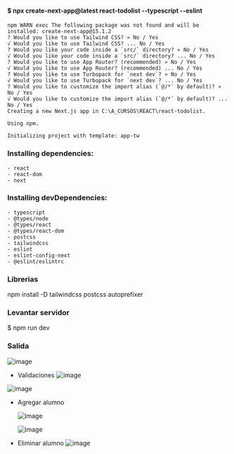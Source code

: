 #### $ npx create-next-app@latest react-todolist --typescript --eslint
```
npm WARN exec The following package was not found and will be installed: create-next-app@15.1.2
? Would you like to use Tailwind CSS? » No / Yes
√ Would you like to use Tailwind CSS? ... No / Yes
? Would you like your code inside a `src/` directory? » No / Yes
√ Would you like your code inside a `src/` directory? ... No / Yes
? Would you like to use App Router? (recommended) » No / Yes
√ Would you like to use App Router? (recommended) ... No / Yes
? Would you like to use Turbopack for `next dev`? » No / Yes
√ Would you like to use Turbopack for `next dev`? ... No / Yes
? Would you like to customize the import alias (`@/*` by default)? » No / Yes
√ Would you like to customize the import alias (`@/*` by default)? ... No / Yes
Creating a new Next.js app in C:\A_CURSOS\REACT\react-todolist.

Using npm.

Initializing project with template: app-tw
```

### Installing dependencies:
```
- react
- react-dom
- next
```

### Installing devDependencies:
```
- typescript
- @types/node
- @types/react
- @types/react-dom
- postcss
- tailwindcss
- eslint
- eslint-config-next
- @eslint/eslintrc
```

### Librerias
npm install -D tailwindcss postcss autoprefixer

### Levantar servidor
$ npm run dev

### Salida

![image](https://github.com/user-attachments/assets/96c97e83-7a49-485a-b968-6018dc75b26b)

* Validaciones
![image](https://github.com/user-attachments/assets/b81f5e1b-f103-42d1-a538-4da60340dcd1)

![image](https://github.com/user-attachments/assets/113b3288-5a5d-4b41-93ff-e659b4aeb69d)

* Agregar alumno
  
  ![image](https://github.com/user-attachments/assets/bed84e2d-5a56-486a-a5a4-f94a2f0b8615)

  ![image](https://github.com/user-attachments/assets/eed563b2-7827-473f-81cf-7d665d2f61c1)

* Eliminar alumno
![image](https://github.com/user-attachments/assets/a840af4c-9c82-4f2a-9009-22c8703d46c9)

  


